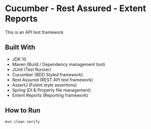 # Cucumber - Rest Assured - Extent Reports
This is an API test framework
## Built With
- JDK 10
- Maven (Build / Dependency management tool)
- JUnit (Test Runner)
- Cucumber (BDD Styled framework)
- Rest Assured (REST API test framework)
- AssertJ (Fulent style assertions)
- Spring (DI & Property file management)
- Extent Reports (Reporting framework)
## How to Run
```mvn clean verify ```

